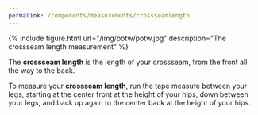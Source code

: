 ```yaml
---
permalink: /components/measurements/crossseamlength
---
```

{% include figure.html url="/img/potw/potw.jpg" description="The crossseam length measurement" %}

The **crossseam length** is the length of your crossseam, 
from the front all the way to the back.

To measure your **crossseam length**, 
run the tape measure between your legs, 
starting at the center front at the height of your hips, 
down between your legs, and back up again to the center back at the height of your hips.
